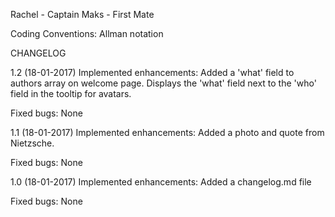 Rachel - Captain
Maks   - First Mate

Coding Conventions: Allman notation

CHANGELOG

1.2 (18-01-2017)
Implemented enhancements:
Added a 'what' field to authors array on welcome page.
Displays the 'what' field next to the 'who' field in the tooltip for avatars.

Fixed bugs:
None


1.1 (18-01-2017)
Implemented enhancements:
Added a photo and quote from Nietzsche.

Fixed bugs:
None


1.0 (18-01-2017)
Implemented enhancements:
Added a changelog.md file

Fixed bugs:
None